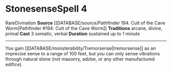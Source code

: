 ﻿---
actions: '[three-actions]'
component:
- Somatic
- Verbal
duration: sustained up to 1 minute
heighten_level: '4'
id: '1430'
level: '4'
name: Stonesense
rarity: Rare
school: Divination
source: '[[DATABASE/source/Pathfinder 194. Cult of the Cave Worm|Pathfinder #194:
  Cult of the Cave Worm]]'
tradition:
- Arcane
- Divine
- Primal
trait:
- '[[DATABASE/trait/Divination|Divination]]'
- '[[DATABASE/trait/Rare|Rare]]'
type: Spell

---
# Stonesense<span class="item-type">Spell 4</span>

<span class="trait-rare item-trait">Rare</span><span class="item-trait">Divination</span>
**Source** [[DATABASE/source/Pathfinder 194. Cult of the Cave Worm|Pathfinder #194: Cult of the Cave Worm]]
**Traditions** arcane, divine, primal
**Cast** <span class="action-icon">3</span> somatic, verbal
**Duration** sustained up to 1 minute

---
You gain [[DATABASE/monsterability/Tremorsense|tremorsense]] as an imprecise sense to a range of 100 feet, but you can only sense vibrations through natural stone (not masonry, adobe, or any other manufactured edifice).